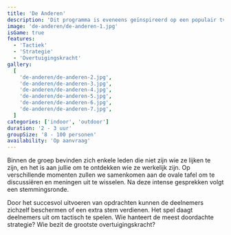 ```yaml
---
title: 'De Anderen'
description: 'Dit programma is eveneens geïnspireerd op een populair tv-concept, namelijk "De Verraders".'
image: 'de-anderen/de-anderen-1.jpg'
isGame: true
features:
  - 'Tactiek'
  - 'Strategie'
  - 'Overtuigingskracht'
gallery:
  [
    'de-anderen/de-anderen-2.jpg',
    'de-anderen/de-anderen-3.jpg',
    'de-anderen/de-anderen-4.jpg',
    'de-anderen/de-anderen-5.jpg',
    'de-anderen/de-anderen-6.jpg',
    'de-anderen/de-anderen-7.jpg',
  ]
categories: ['indoor', 'outdoor']
duration: '2 - 3 uur'
groupSize: '8 - 100 personen'
availability: 'Op aanvraag'
---
```


Binnen de groep bevinden zich enkele leden die niet zijn wie ze lijken te zijn, en het is aan jullie om te ontdekken wie ze werkelijk zijn. Op verschillende momenten zullen we samenkomen aan de ovale tafel om te discussiëren en meningen uit te wisselen. Na deze intense gesprekken volgt een stemmingsronde.

Door het succesvol uitvoeren van opdrachten kunnen de deelnemers zichzelf beschermen of een extra stem verdienen. Het spel daagt deelnemers uit om tactisch te spelen. Wie hanteert de meest doordachte strategie? Wie bezit de grootste overtuigingskracht?
